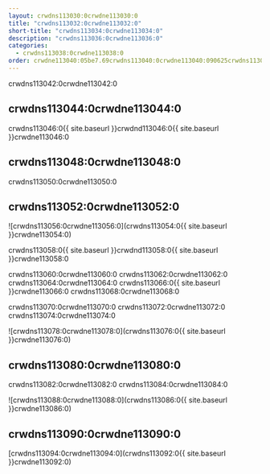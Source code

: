 ```yaml
---
layout: crwdns113030:0crwdne113030:0
title: "crwdns113032:0crwdne113032:0"
short-title: "crwdns113034:0crwdne113034:0"
description: "crwdns113036:0crwdne113036:0"
categories:
  - crwdns113038:0crwdne113038:0
order: crwdne113040:05be7.69crwdns113040:0crwdne113040:090625crwdns113040:0crwdne113040:0
---
```

crwdns113042:0crwdne113042:0

## crwdns113044:0crwdne113044:0

crwdns113046:0{{ site.baseurl }}crwdnd113046:0{{ site.baseurl }}crwdne113046:0

## crwdns113048:0crwdne113048:0

crwdns113050:0crwdne113050:0

## crwdns113052:0crwdne113052:0

![crwdns113056:0crwdne113056:0](crwdns113054:0{{ site.baseurl }}crwdne113054:0)

crwdns113058:0{{ site.baseurl }}crwdnd113058:0{{ site.baseurl }}crwdne113058:0

crwdns113060:0crwdne113060:0 crwdns113062:0crwdne113062:0 crwdns113064:0crwdne113064:0 crwdns113066:0{{ site.baseurl }}crwdne113066:0 crwdns113068:0crwdne113068:0

crwdns113070:0crwdne113070:0 crwdns113072:0crwdne113072:0 crwdns113074:0crwdne113074:0

![crwdns113078:0crwdne113078:0](crwdns113076:0{{ site.baseurl }}crwdne113076:0)

## crwdns113080:0crwdne113080:0

crwdns113082:0crwdne113082:0 crwdns113084:0crwdne113084:0

![crwdns113088:0crwdne113088:0](crwdns113086:0{{ site.baseurl }}crwdne113086:0)

## crwdns113090:0crwdne113090:0

[crwdns113094:0crwdne113094:0](crwdns113092:0{{ site.baseurl }}crwdne113092:0)